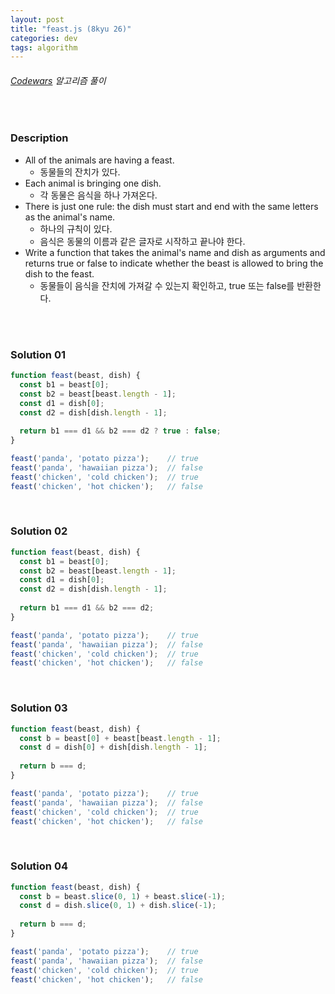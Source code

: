 ```yaml
---
layout: post
title: "feast.js (8kyu 26)"
categories: dev
tags: algorithm
---
```


###### [Codewars](https://www.codewars.com) 알고리즘 풀이

<br>

### Description

- All of the animals are having a feast.
  - 동물들의 잔치가 있다.
- Each animal is bringing one dish.
  - 각 동물은 음식을 하나 가져온다.
- There is just one rule: the dish must start and end with the same letters as the animal\'s name.
  - 하나의 규칙이 있다.
  - 음식은 동물의 이름과 같은 글자로 시작하고 끝나야 한다.
- Write a function that takes the animal\'s name and dish as arguments and returns true or false to indicate whether the beast is allowed to bring the dish to the feast.
  - 동물들이 음식을 잔치에 가져갈 수 있는지 확인하고, true 또는 false를 반환한다.

<br>

<br>

### Solution 01

```js
function feast(beast, dish) {
  const b1 = beast[0];
  const b2 = beast[beast.length - 1];
  const d1 = dish[0];
  const d2 = dish[dish.length - 1];
  
  return b1 === d1 && b2 === d2 ? true : false;
}

feast('panda', 'potato pizza');    // true
feast('panda', 'hawaiian pizza');  // false
feast('chicken', 'cold chicken');  // true
feast('chicken', 'hot chicken');   // false
```

<br>

### Solution 02

```js
function feast(beast, dish) {
  const b1 = beast[0];
  const b2 = beast[beast.length - 1];
  const d1 = dish[0];
  const d2 = dish[dish.length - 1];
  
  return b1 === d1 && b2 === d2;
}

feast('panda', 'potato pizza');    // true
feast('panda', 'hawaiian pizza');  // false
feast('chicken', 'cold chicken');  // true
feast('chicken', 'hot chicken');   // false
```

<br>

### Solution 03

```js
function feast(beast, dish) {
  const b = beast[0] + beast[beast.length - 1];
  const d = dish[0] + dish[dish.length - 1];
  
  return b === d;
}

feast('panda', 'potato pizza');    // true
feast('panda', 'hawaiian pizza');  // false
feast('chicken', 'cold chicken');  // true
feast('chicken', 'hot chicken');   // false
```

<br>

### Solution 04

```js
function feast(beast, dish) {
  const b = beast.slice(0, 1) + beast.slice(-1);
  const d = dish.slice(0, 1) + dish.slice(-1);
  
  return b === d;
}

feast('panda', 'potato pizza');    // true
feast('panda', 'hawaiian pizza');  // false
feast('chicken', 'cold chicken');  // true
feast('chicken', 'hot chicken');   // false
```

<br>

<br>
